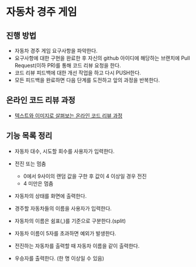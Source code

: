 # 자동차 경주 게임
## 진행 방법
* 자동차 경주 게임 요구사항을 파악한다.
* 요구사항에 대한 구현을 완료한 후 자신의 github 아이디에 해당하는 브랜치에 Pull Request(이하 PR)를 통해 코드 리뷰 요청을 한다.
* 코드 리뷰 피드백에 대한 개선 작업을 하고 다시 PUSH한다.
* 모든 피드백을 완료하면 다음 단계를 도전하고 앞의 과정을 반복한다.

## 온라인 코드 리뷰 과정
* [텍스트와 이미지로 살펴보는 온라인 코드 리뷰 과정](https://github.com/next-step/nextstep-docs/tree/master/codereview)


## 기능 목록 정리
- 자동차 대수, 시도할 회수를 사용자가 입력한다.
- 전진 또는 멈춤
    - 0에서 9사이의 랜덤 값을 구한 후 값이 4 이상일 경우 전진
    - 4 미만은 멈춤
- 자동차의 상태를 화면에 출력한다.

  
- 경주할 자동차들의 이름을 사용자가 입력한다.
- 자동차의 이름은 쉼표(,)를 기준으로 구분한다.(split) 
- 자동차 이름이 5자를 초과하면 예외가 발생한다.
- 전진하는 자동차를 출력할 때 자동차 이름을 같이 출력한다.
- 우승자를 출력한다. (한 명 이상일 수 있음)
